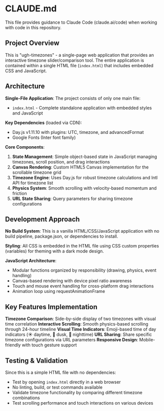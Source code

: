 # CLAUDE.md

This file provides guidance to Claude Code (claude.ai/code) when working with code in this repository.

## Project Overview

This is "ugh-timezones" - a single-page web application that provides an interactive timezone slider/comparison tool. The entire application is contained within a single HTML file (`index.html`) that includes embedded CSS and JavaScript.

## Architecture

**Single-File Application**: The project consists of only one main file:
- `index.html` - Complete standalone application with embedded styles and JavaScript

**Key Dependencies** (loaded via CDN):
- Day.js v1.11.10 with plugins: UTC, timezone, and advancedFormat
- Google Fonts (Inter font family)

**Core Components**:
1. **State Management**: Simple object-based state in JavaScript managing timezones, scroll position, and drag interactions
2. **Canvas Rendering**: Custom HTML5 Canvas implementation for the scrollable timezone grid
3. **Timezone Engine**: Uses Day.js for robust timezone calculations and Intl API for timezone list
4. **Physics System**: Smooth scrolling with velocity-based momentum and friction
5. **URL State Sharing**: Query parameters for sharing timezone configurations

## Development Approach

**No Build System**: This is a vanilla HTML/CSS/JavaScript application with no build pipeline, package.json, or dependencies to install.

**Styling**: All CSS is embedded in the HTML file using CSS custom properties (variables) for theming with a dark mode design.

**JavaScript Architecture**:
- Modular functions organized by responsibility (drawing, physics, event handling)
- Canvas-based rendering with device pixel ratio awareness
- Touch and mouse event handling for cross-platform drag interactions
- Animation loop using requestAnimationFrame

## Key Features Implementation

**Timezone Comparison**: Side-by-side display of two timezones with visual time correlation
**Interactive Scrolling**: Smooth physics-based scrolling through 24-hour timeline
**Visual Time Indicators**: Emoji-based time of day indicators (☀️ daytime, 🌅 dusk, 🌙 nighttime)
**URL Sharing**: Share specific timezone configurations via URL parameters
**Responsive Design**: Mobile-friendly with touch gesture support

## Testing & Validation

Since this is a simple HTML file with no dependencies:
- Test by opening `index.html` directly in a web browser
- No linting, build, or test commands available
- Validate timezone functionality by comparing different timezone combinations
- Test scrolling performance and touch interactions on various devices